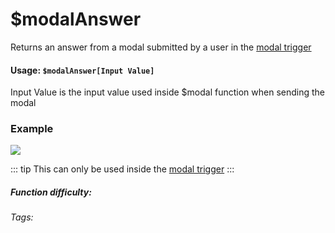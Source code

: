# $modalAnswer
Returns an answer from a modal submitted by a user in the [modal trigger](../Trigger/modal.md)<br/>
#### Usage: `$modalAnswer[Input Value]`
Input Value is the input value used inside $modal function when sending the modal

### Example
![](https://i.imgur.com/SZc3371.png)

::: tip
This can only be used inside the [modal trigger](../Trigger/modal.md)
:::
##### Function difficulty: <Badge type="tip" text="Easy" vertical="middle" /> 
###### Tags: <Badge type="tip" text="modalAnswer" vertical="middle" /> <Badge type="tip" text="modal" vertical="middle" /> <Badge type="tip" text="modal answer" vertical="middle" />